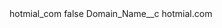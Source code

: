 <?xml version="1.0" encoding="UTF-8"?>
<CustomMetadata xmlns="http://soap.sforce.com/2006/04/metadata" xmlns:xsi="http://www.w3.org/2001/XMLSchema-instance" xmlns:xsd="http://www.w3.org/2001/XMLSchema">
    <label>hotmial_com</label>
    <protected>false</protected>
    <values>
        <field>Domain_Name__c</field>
        <value xsi:type="xsd:string">hotmial.com</value>
    </values>
</CustomMetadata>
